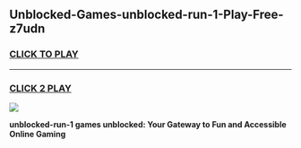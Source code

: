 
## Unblocked-Games-unblocked-run-1-Play-Free-z7udn
<h3>
<a href="https://premium76.site?title=unblocked-run-1&ref=23A">CLICK TO PLAY</a></h3>
<hr>

<h3>
<a href="https://premium76.site?title=unblocked-run-1&ref=23A">CLICK 2 PLAY</a>
  
</h3>

<a href="https://premium76.site?title=unblocked-run-1&ref=23A"><img src="https://clearcache.store/games.png"></a>


**unblocked-run-1 games unblocked: Your Gateway to Fun and Accessible Online Gaming**
